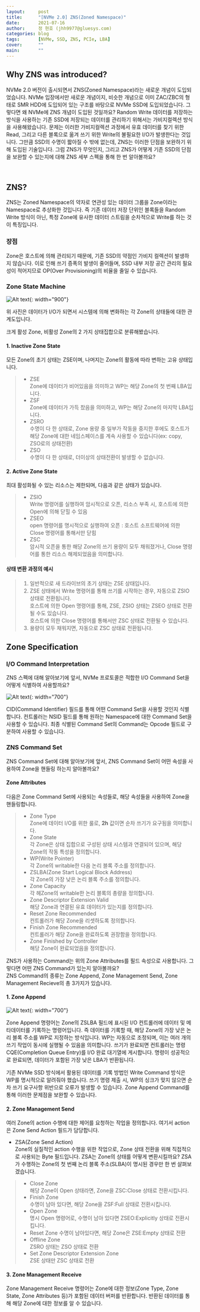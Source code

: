 ```yaml
---
layout:     post
title:      "[NVMe 2.0] ZNS(Zoned Namespace)"
date:       2021-07-16
author:     정 현호 (jhh9977@gluesys.com)
categories: blog
tags:       [NVMe, SSD, ZNS, PCIe, LBA]
cover:      ""
main:       ""
---
```


## Why ZNS was introduced?

NVMe 2.0 버전이 출시되면서 ZNS(Zoned Namespace)라는 새로운 개념이 도입되었습니다. NVMe 입장에서만 새로운 개념이지, 비슷한 개념으로 이미 ZAC/ZBC의 형태로 SMR HDD에 도입되어 있는 구조를 바탕으로 NVMe SSD에 도입되었습니다. 그렇다면 왜 NVMe에 ZNS 개념이 도입된 것일까요? Random Write 데이터를 저장하는 방식을 사용하는 기존 SSD에 저장되는 데이터를 관리하기 위해서는 가비지컬렉션 방식을 사용해왔습니다. 문제는 이러한 가비지컬렉션 과정에서 유효 데이터를 찾기 위한 Read, 그리고 다른 블록으로 옮겨 쓰기 위한 Write의 불필요한 I/O가 발생한다는 것입니다. 그만큼 SSD의 수명이 짧아질 수 밖에 없는데, ZNS는 이러한 단점을 보완하기 위해 도입된 기술입니다. 그럼 ZNS가 무엇인지, 그리고 ZNS가 어떻게 기존 SSD의 단점을 보완할 수 있는지에 대해 ZNS 세부 스펙을 통해 한 번 알아볼까요?

&nbsp;

## ZNS?

ZNS는 Zoned Namespace의 약자로 연관성 있는 데이터 그룹을 Zone이라는 Namespace로 추상화한 것입니다. 즉 기존 데이터 저장 단위인 블록들을 Random Write 방식이 아닌, 특정 Zone에 유사한 데이터 스트림을 순차적으로 Write를 하는 것이 특징입니다.

### 장점

Zone은 호스트에 의해 관리되기 때문에, 기존 SSD의 약점인 가비지 컬렉션이 발생하지 않습니다. 이로 인해 쓰기 증폭의 발생이 줄어들며, SSD 내부 저장 공간 관리의 필요성이 적어지므로 OP(Over Provisioning)의 비율을 줄일 수 있습니다.


### Zone State Machine

![Alt text](/assets/ZNS_FIG3.png){: width="900"}

위 사진은 데이터가 I/O가 되면서 시스템에 의해 변화하는 각 Zone의 상태들에 대한 관계도입니다.

크게 활성 Zone, 비활성 Zone의 2 가지 상태집합으로 분류해봤습니다.

#### 1. Inactive Zone State  

모든 Zone의 초기 상태는 ZSE이며, 나머지는 Zone의 활동에 따라 변하는 고유 상태입니다.

> * ZSE  
>   Zone에 데이터가 비어있음을 의미하고 WP는 해당 Zone의 첫 번째 LBA입니다.
> * ZSF  
>   Zone에 데이터가 가득 찼음을 의미하고, WP는 해당 Zone의 마지막 LBA입니다.
> * ZSRO  
>   수명이 다 한 상태로, Zone 용량 중 일부가 작동을 중지한 후에도 호스트가 해당 Zone에 대한 네임스페이스를 계속 사용할 수 있습니다(ex: copy, ZSO로의 상태전환)
> * ZSO  
>   수명이 다 한 상태로, 더이상의 상태전환이 발생할 수 없습니다.

#### 2. Active Zone State 


최대 활성화될 수 있는 리소스는 제한되며, 다음과 같은 상태가 있습니다.

> * ZSIO  
>   Write 명령어를 실행하여 암시적으로 오픈, 리소스 부족 시, 호스트에 의한 Open에 의해 닫힐 수 있음
> * ZSEO  
>   open 명령어를 명시적으로 실행하여 오픈 : 호스트 소프트웨어에 의한 Close 명령어를 통해서만 닫힘
> * ZSC  
>   암시적 오픈을 통한 해당 Zone의 쓰기 용량이 모두 채워졌거나, Close 명령어를 통한 리소스 해제되었음을 의미합니다. 

#### 상태 변환 과정의 예시

> 1. 일반적으로 새 드라이브의 초기 상태는 ZSE 상태입니다.
> 2. ZSE 상태에서 Write 명령어를 통해 쓰기를 시작하는 경우, 자동으로 ZSIO 상태로 전환됩니다.  
>    호스트에 의한 Open 명령어를 통해, ZSE, ZSIO 상태는 ZSEO 상태로 전환될 수도 있습니다.  
>    호스트에 의한 Close 명령어를 통해서만 ZSC 상태로 전환될 수 있습니다.  
> 3. 용량이 모두 채워지면, 자동으로 ZSC 상태로 전환됩니다.

## Zone Specification

### I/O Command Interpretation

ZNS 스펙에 대해 알아보기에 앞서, NVMe 프로토콜은 적합한 I/O Command Set을 어떻게 식별하여 사용할까요? 

![Alt text](/assets/ZNS_FIG2.png){: width="700"}

CID(Command Identifier) 필드를 통해 어떤 Command Set을 사용할 것인지 식별합니다. 컨트롤러는 NSID 필드를 통해 원하는 Namespace에 대한 Command Set을 사용할 수 있습니다. 최종 식별된 Command Set의 Command는 Opcode 필드로 구분하여 사용할 수 있습니다.

### ZNS Command Set

ZNS Command Set에 대해 알아보기에 앞서, ZNS Command Set이 어떤 속성을 사용하여 Zone을 핸들링 하는지 알아볼까요?

#### Zone Attributes

다음은 Zone Command Set에 사용되는 속성들로, 해당 속성들을 사용하여 Zone을 핸들링합니다.

> * Zone Type  
>   Zone에 데이터 I/O를 위한 룰로, **2h** 값이면 순차 쓰기가 요구됨을 의미합니다.
> * Zone State  
>   각 Zone은 상태 집합으로 구성된 상태 시스템과 연결되어 있으며, 해당 Zone의 작동 특성을 정의합니다.
> * WP(Write Pointer)  
>   각 Zone의 writable한 다음 논리 블록 주소를 정의합니다.
> * ZSLBA(Zone Start Logical Block Address)  
>   각 Zone의 가장 낮은 논리 블록 주소를 정의합니다.
> * Zone Capacity  
>   각 헤Zone의 writable한 논리 블록의 총량을 정의합니다.
> * Zone Descriptor Extension Valid  
>   해당 Zone과 연결된 유효 데이터가 있는지를 정의합니다.
> * Reset Zone Recommended  
>   컨트롤러가 해당 Zone을 리셋하도록 정의합니다.
> * Finish Zone Recommended  
>   컨트롤러가 해당 Zone을 완료하도록 권장함을 정의합니다.
> * Zone Finished by Controller  
>   해당 Zone이 완료되었음을 정의합니다.

ZNS가 사용하는 Command는 위의 Zone Attributes를 필드 속성으로 사용합니다. 그렇다면 어떤 ZNS Command가 있는지 알아볼까요?  
ZNS Command의 종류는 Zone Append, Zone Management Send, Zone Management Recieve의 총 3가지가 있습니다.

#### 1. Zone Append

![Alt text](/assets/ZNS_FIG4.png){: width="700"}

Zone Append 명령어는 Zone의 ZSLBA 필드에 표시된 I/O 컨트롤러에 데이터 및 메타데이터를 기록하는 명령어입니다. 즉 데이터를 기록할 때,  해당 Zone의 가장 낮은 논리 블록 주소를 WP로 지정하는 방식입니다. WP는 자동으로 조정되며, 이는 여러 개의 쓰기 작업이 동시에 실행될 수 있음을 의미합니다. 쓰기가 완료되면 컨트롤러는 명령 CQE(Completion Queue Entry)를 I/O 완료 대기열에 게시합니다.  명령이 성공적으로 완료되면, 데이터가 포함된 가장 낮은 LBA가 반환됩니다.

기존 NVMe SSD 방식에서 활용된 데이터를 기록 방법인 Write Command 방식은 WP를 명시적으로 알려줘야 했습니다. 쓰기 명령 제출 시, WP의 싱크가 맞지 않으면 순차 쓰기 요구사항 위반으로 오류가 발생할 수 있습니다. Zone Append Command를 통해 이러한 문제점을 보완할 수 있습니다.

#### 2. Zone Management Send

여러 Zone의 action 수행에 대한 제어를 요청하는 작업을 정의합니다. 여기서 action은 Zone Send Action 필드가 담당합니다.

* ZSA(Zone Send Action)  
  Zone의 실질적인 action 수행을 위한 작업으로, Zone 상태 전환을 위해 직접적으로 사용되는 Byte 필드입니다.
  ZSA는 Zone의 상태를 어떻게 변환시킬까요? ZSA가 수행하는 Zone의 첫 번째 논리 블록 주소(SLBA)이 명시된 경우만 한 번 살펴보겠습니다.
> * Close Zone  
    해당 Zone이 Open 상태라면, Zone을 ZSC:Close 상태로 전환시킵니다.
> * Finish Zone  
    수명이 남아 있다면, 해당 Zone을 ZSF:Full 상태로 전환시킵니다.
> * Open Zone  
    명시 Open 명령어로, 수명이 남아 있다면 ZSEO:Explicitly 상태로 전환시킵니다.
> * Reset Zone 
    수명이 남아있다면, 해당 Zone은 ZSE:Empty 상태로 전환
> * Offline Zone  
    ZSRO 상태는 ZSO 상태로 전환
> * Set Zone Descriptor Extension Zone  
    ZSE 상태만 ZSC 상태로 전환

#### 3. Zone Management Receive  

Zone Management Receive 명령어는 Zone에 대한 정보(Zone Type, Zone State, Zone Attributes 등)가 포함된 데이터 버퍼를 반환합니다. 반환된 데이터를 통해 해당 Zone에 대한 정보를 알 수 있습니다.  
